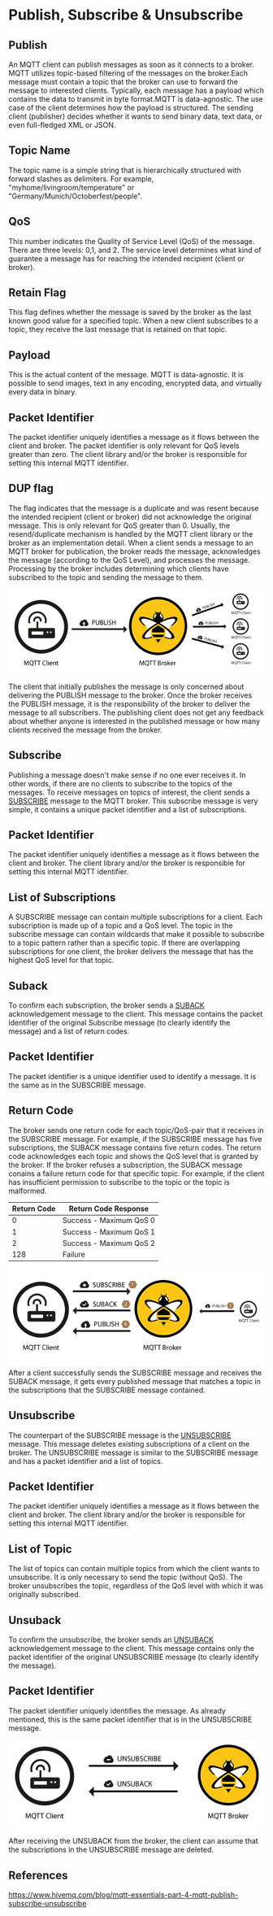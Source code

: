 # Publish, Subscribe & Unsubscribe

## Publish

An MQTT client can publish messages as soon as it connects to a broker. MQTT utilizes topic-based filtering of the messages on the broker.Each message must contain a topic that the broker can use to forward the message to interested clients. Typically, each message has a payload which contains the data to transmit in byte format.MQTT is data-agnostic. The use case of the client determines how the payload is structured. The sending client (publisher) decides whether it wants to send binary data, text data, or even full-fledged XML or JSON.

## Topic Name

The topic name is a simple string that is hierarchically structured with forward slashes as delimiters. For example, "myhome/livingroom/temperature" or "Germany/Munich/Octoberfest/people".

## QoS

This number indicates the Quality of Service Level (QoS) of the message. There are three levels: 0,1, and 2. The service level determines what kind of guarantee a message has for reaching the intended recipient (client or broker).

## Retain Flag

This flag defines whether the message is saved by the broker as the last known good value for a specified topic. When a new client subscribes to a topic, they receive the last message that is retained on that topic.

## Payload

This is the actual content of the message. MQTT is data-agnostic. It is possible to send images, text in any encoding, encrypted data, and virtually every data in binary.

## Packet Identifier

The packet identifier uniquely identifies a message as it flows between the client and broker. The packet identifier is only relevant for QoS levels greater than zero. The client library and/or the broker is responsible for setting this internal MQTT identifier.

## DUP flag

The flag indicates that the message is a duplicate and was resent because the intended recipient (client or broker) did not acknowledge the original message. This is only relevant for QoS greater than 0. Usually, the resend/duplicate mechanism is handled by the MQTT client library or the broker as an implementation detail.
When a client sends a message to an MQTT broker for publication, the broker reads the message, acknowledges the message (according to the QoS Level), and processes the message. Processing by the broker includes determining which clients have subscribed to the topic and sending the message to them.

![image](../../media/Publish-Subscribe-&-Unsubscribe-image2.gif)

The client that initially publishes the message is only concerned about delivering the PUBLISH message to the broker. Once the broker receives the PUBLISH message, it is the responsibility of the broker to deliver the message to all subscribers. The publishing client does not get any feedback about whether anyone is interested in the published message or how many clients received the message from the broker.

## Subscribe

Publishing a message doesn't make sense if no one ever receives it. In other words, if there are no clients to subscribe to the topics of the messages. To receive messages on topics of interest, the client sends a [SUBSCRIBE](http://docs.oasis-open.org/mqtt/mqtt/v3.1.1/os/mqtt-v3.1.1-os.html#_Toc398718063) message to the MQTT broker. This subscribe message is very simple, it contains a unique packet identifier and a list of subscriptions.

## Packet Identifier

The packet identifier uniquely identifies a message as it flows between the client and broker. The client library and/or the broker is responsible for setting this internal MQTT identifier.

## List of Subscriptions

A SUBSCRIBE message can contain multiple subscriptions for a client. Each subscription is made up of a topic and a QoS level. The topic in the subscribe message can contain wildcards that make it possible to subscribe to a topic pattern rather than a specific topic. If there are overlapping subscriptions for one client, the broker delivers the message that has the highest QoS level for that topic.

## Suback

To confirm each subscription, the broker sends a [SUBACK](http://docs.oasis-open.org/mqtt/mqtt/v3.1.1/os/mqtt-v3.1.1-os.html#_Toc398718068) acknowledgement message to the client. This message contains the packet identifier of the original Subscribe message (to clearly identify the message) and a list of return codes.

## Packet Identifier

The packet identifier is a unique identifier used to identify a message. It is the same as in the SUBSCRIBE message.

## Return Code

The broker sends one return code for each topic/QoS-pair that it receives in the SUBSCRIBE message. For example, if the SUBSCRIBE message has five subscriptions, the SUBACK message contains five return codes. The return code acknowledges each topic and shows the QoS level that is granted by the broker. If the broker refuses a subscription, the SUBACK message conains a failure return code for that specific topic. For example, if the client has insufficient permission to subscribe to the topic or the topic is malformed.

| Return Code | Return Code Response    |
|-------------|-------------------------|
| 0           | Success - Maximum QoS 0 |
| 1           | Success - Maximum QoS 1 |
| 2           | Success - Maximum QoS 2 |
| 128         | Failure                 |
![image](../../media/Publish-Subscribe-&-Unsubscribe-image5.gif)

After a client successfully sends the SUBSCRIBE message and receives the SUBACK message, it gets every published message that matches a topic in the subscriptions that the SUBSCRIBE message contained.

## Unsubscribe

The counterpart of the SUBSCRIBE message is the [UNSUBSCRIBE](http://docs.oasis-open.org/mqtt/mqtt/v3.1.1/os/mqtt-v3.1.1-os.html#_Toc398718072) message. This message deletes existing subscriptions of a client on the broker. The UNSUBSCRIBE message is similar to the SUBSCRIBE message and has a packet identifier and a list of topics.

## Packet Identifier

The packet identifier uniquely identifies a message as it flows between the client and broker. The client library and/or the broker is responsible for setting this internal MQTT identifier.

## List of Topic

The list of topics can contain multiple topics from which the client wants to unsubscribe. It is only necessary to send the topic (without QoS). The broker unsubscribes the topic, regardless of the QoS level with which it was originally subscribed.

## Unsuback

To confirm the unsubscribe, the broker sends an [UNSUBACK](http://docs.oasis-open.org/mqtt/mqtt/v3.1.1/os/mqtt-v3.1.1-os.html#_Toc398718077) acknowledgement message to the client. This message contains only the packet identifier of the original UNSUBSCRIBE message (to clearly identify the message).

## Packet Identifier

The packet identifier uniquely identifies the message. As already mentioned, this is the same packet identifier that is in the UNSUBSCRIBE message.

![image](../../media/Publish-Subscribe-&-Unsubscribe-image8.gif)

After receiving the UNSUBACK from the broker, the client can assume that the subscriptions in the UNSUBSCRIBE message are deleted.

## References

https://www.hivemq.com/blog/mqtt-essentials-part-4-mqtt-publish-subscribe-unsubscribe
